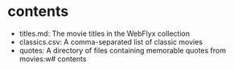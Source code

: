 # contents

- titles.md: The movie titles in the WebFlyx collection
- classics.csv: A comma-separated list of classic movies
- quotes: A directory of files containing memorable quotes from movies:w# contents
